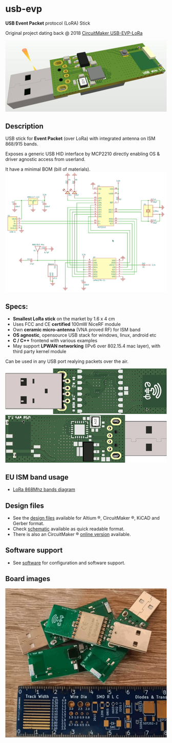 # usb-evp
**USB Event Packet** protocol (LoRA) Stick

Original project dating back @ 2018 [CircuitMaker USB-EVP-LoRa](https://workspace.circuitmaker.com/Projects/Details/Cristian-Balint/USB-EVP-LoRa)

![OVERVIEW-3D-CAD](docs/images/USB-EVP-LORA-3D-CAD.png)

## Description

USB stick for **Event Packet** (over LoRa) with integrated antenna on ISM 868/915 bands.

Exposes a generic USB HID interface by MCP2210 directly enabling OS & driver agnostic access from userland.

It have a minimal BOM (bill of materials).
![OVERVIEW-3D-SCHD](docs/images/USB-EVP-LORA-SCH-KICAD.png)

## Specs:

* **Smallest LoRa stick** on the market by 1.6 x 4 cm
* Uses FCC and CE **certified** 100mW NiceRF module
* Own **ceramic micro-antenna** (VNA proved RF) for ISM band
* **OS agnostic**, opensource USB stack for windows, linux, android etc
* **C / C++** frontend with various examples
* May support **LPWAN networking** (IPv6 over 802.15.4 mac layer), with third party kernel module

Can be used in any USB port realying packets over the air.

![OVERVIEW-3D-TOP](docs/images/USB-EVP-LORA-3D-TOP.png)
![OVERVIEW-3D-BOTTOM](docs/images/USB-EVP-LORA-3D-BOTTOM.png)

## EU ISM band usage 
* [LoRa 868Mhz bands diagram](docs/legal)

## Design files
* See the [design files](hardware) available for Altium ®, CircuitMaker ®, KiCAD and Gerber format.
* Check [schematic](hardware/USB-eVo_v1.1.pdf) available as quick readable format.
* There is also an CircuitMaker ® [online version](https://circuitmaker.com/Projects/Details/Cristian-Balint/USB-EVP-LoRa) available.

## Software support
* See [software](software) for configuration and software support.

## Board images
![OVERVIEW-TOP](docs/images/USB-EVP-LORA-LOT.png)
